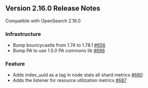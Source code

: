 ## Version 2.16.0 Release Notes

Compatible with OpenSearch 2.16.0

### Infrastructure
* Bump bouncycastle from 1.74 to 1.78.1  [#656](https://github.com/opensearch-project/performance-analyzer/pull/656)
* Bump PA to use 1.5.0 PA commons lib [#698](https://github.com/opensearch-project/performance-analyzer/pull/698)

### Feature 
* Adds index_uuid as a tag in node stats all shard metrics [#680](https://github.com/opensearch-project/performance-analyzer/pull/680)
* Adds the listener for resource utilization metrics [#687](https://github.com/opensearch-project/performance-analyzer/pull/687)
